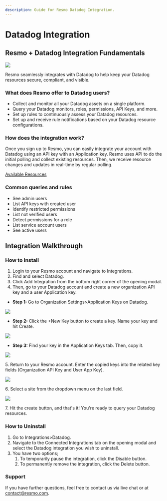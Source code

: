 ```yaml
---
description: Guide for Resmo Datadog Integration.
---
```


# Datadog Integration

## Resmo + Datadog Integration Fundamentals

![](../.gitbook/assets/datadog-logo.png)

Resmo seamlessly integrates with Datadog to help keep your Datadog resources secure, compliant, and visible.

### What does Resmo offer to Datadog users?

* Collect and monitor all your Datadog assets on a single platform.
* Query your Datadog monitors, roles, permissions, API Keys, and more.
* Set up rules to continuously assess your Datadog resources.
* Set up and receive rule notifications based on your Datadog resource configurations.

### How does the integration work?

Once you sign up to Resmo, you can easily integrate your account with Datadog using an API key with an Application key. Resmo uses API to do the initial polling and collect existing resources. Then, we receive resource changes and updates in real-time by regular polling.

[Available Resources](https://docs.resmo.com/resources/datadog)

### Common queries and rules

* See admin users
* List API keys with created user
* Identify restricted permissions
* List not verified users
* Detect permissions for a role
* List service account users
* See active users

## Integration Walkthrough

### **How to Install**

1. Login to your Resmo account and navigate to Integrations.
2. Find and select Datadog.
3. Click Add Integration from the bottom right corner of the opening modal.
4. Then, go to your Datadog account and create a new organization API key and a user Application key.

* **Step 1:** Go to Organization Settings>Application Keys on Datadog.

![](../.gitbook/assets/datadog-key-id.jpg)

* **Step 2:** Click the +New Key button to create a key. Name your key and hit Create.

![](../.gitbook/assets/new-test-key-datadog.png)

* **Step 3:** Find your key in the Application Keys tab. Then, copy it.

![](../.gitbook/assets/datadog-api-key.jpg)

5\. Return to your Resmo account. Enter the copied keys into the related key fields (Organization API Key and User App Key).

![](../.gitbook/assets/key-fields.png)

6\. Select a site from the dropdown menu on the last field.&#x20;

![](../.gitbook/assets/select-a-site.png)

7\. Hit the create button, and that's it! You're ready to query your Datadog resources.

### **How to Uninstall**

1. Go to Integrations>Datadog.&#x20;
2. Navigate to the Connected Integrations tab on the opening modal and select the Datadog integration you wish to uninstall.
3. You have two options;
   1. To temporarily pause the integration, click the Disable button.
   2. To permanently remove the integration, click the Delete button.

### Support

If you have further questions, feel free to contact us via live chat or at contact@resmo.com.
